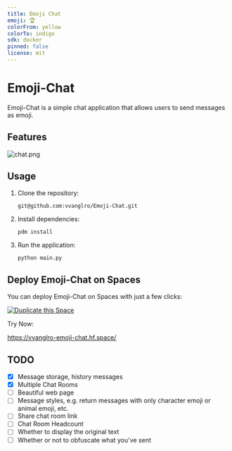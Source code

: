 ```yaml
---
title: Emoji Chat
emoji: 🏆
colorFrom: yellow
colorTo: indigo
sdk: docker
pinned: false
license: mit
---
```


# Emoji-Chat

Emoji-Chat is a simple chat application that allows users to send messages as emoji.

## Features

![chat.png](chat.png)

## Usage

1. Clone the repository:
   ```shell
   git@github.com:vvanglro/Emoji-Chat.git
   ```
2. Install dependencies:
   ```shell
   pdm install
   ```
3. Run the application:
   ```shell
   python main.py
   ```

## Deploy Emoji-Chat on Spaces

You can deploy Emoji-Chat on Spaces with just a few clicks:

[![Duplicate this Space](https://github.com/vvanglro/Emoji-Chat/assets/43594924/af8af838-72c7-429e-bb75-dc161f8c7b0d)](https://huggingface.co/spaces/vvanglro/emoji-chat?duplicate=true)

Try Now:

https://vvanglro-emoji-chat.hf.space/

## TODO

- [x] Message storage, history messages
- [x] Multiple Chat Rooms
- [ ] Beautiful web page
- [ ] Message styles, e.g. return messages with only character emoji or animal emoji, etc.
- [ ] Share chat room link
- [ ] Chat Room Headcount
- [ ] Whether to display the original text
- [ ] Whether or not to obfuscate what you've sent
